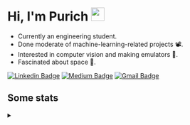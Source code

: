 <h1 align="left">Hi, I'm Purich
<img src="https://media.giphy.com/media/hvRJCLFzcasrR4ia7z/giphy.gif" width="30px"/></h1>

* Currently an engineering student.
* Done moderate of machine-learning-related projects :film_projector:.
* Interested in computer vision and making emulators :space_invader:.
* Fascinated about space :milky_way:.

[![Linkedin Badge](https://img.shields.io/badge/-Purich-blue?style=flat-square&logo=Linkedin&logoColor=white&link=https://www.linkedin.com/in/purich-siritip-16b3b3255/)](https://www.linkedin.com/in/purich-siritip-16b3b3255) [![Medium Badge](https://img.shields.io/badge/-@purich-gray?style=flat-square&labelColor=000000&logo=Medium&link=https://medium.com/@phuritsiritip)](https://medium.com/@phuritsiritip)
[![Gmail Badge](https://img.shields.io/badge/-mark.phurit@gmail.com-c14438?style=flat-square&logo=Gmail&logoColor=white&link=mailto:mark.phurit@gmail.com)](mailto:mark.phurit@gmail.com)

## Some stats

<details>
  <summary></summary>
  
  <!--START_SECTION:waka-->
**I'm an Early 🐤** 

```text
🌞 Morning                689 commits         █████████░░░░░░░░░░░░░░░░   36.51 % 
🌆 Daytime                573 commits         ████████░░░░░░░░░░░░░░░░░   30.37 % 
🌃 Evening                549 commits         ███████░░░░░░░░░░░░░░░░░░   29.09 % 
🌙 Night                  76 commits          █░░░░░░░░░░░░░░░░░░░░░░░░   04.03 % 
```


📊 **This Week I Spent My Time On** 

```text
💬 Programming Languages: 
Python                   30 mins             ████████████████████░░░░░   80.70 % 
Markdown                 3 mins              ██░░░░░░░░░░░░░░░░░░░░░░░   08.03 % 
Other                    3 mins              ██░░░░░░░░░░░░░░░░░░░░░░░   07.97 % 
Text                     1 min               █░░░░░░░░░░░░░░░░░░░░░░░░   03.30 % 

🐱‍💻 Projects: 
Image_OCR                22 mins             ███████████████░░░░░░░░░░   58.59 % 
DeepLabV3Plus-Pytorch    9 mins              ██████░░░░░░░░░░░░░░░░░░░   25.58 % 
orchestra-team-formation 3 mins              ██░░░░░░░░░░░░░░░░░░░░░░░   08.03 % 
AIHack                   2 mins              ██░░░░░░░░░░░░░░░░░░░░░░░   07.79 % 
```


<!--END_SECTION:waka-->

  <!--START_SECTION:waka-simple-->

```text
From: 19 January 2023 - To: 20 December 2023

Total Time: 159 hrs 22 mins

Python         122 hrs 7 mins  ███████████████████░░░░░░   76.63 %
Java           14 hrs 43 mins  ██▒░░░░░░░░░░░░░░░░░░░░░░   09.24 %
GDScript3      4 hrs 25 mins   ▓░░░░░░░░░░░░░░░░░░░░░░░░   02.78 %
CSS            3 hrs 7 mins    ▒░░░░░░░░░░░░░░░░░░░░░░░░   01.96 %
HTML           2 hrs 50 mins   ▒░░░░░░░░░░░░░░░░░░░░░░░░   01.78 %
JavaScript     1 hr 42 mins    ▒░░░░░░░░░░░░░░░░░░░░░░░░   01.08 %
```

<!--END_SECTION:waka-simple-->

  <!--![Anurag's GitHub stats](https://github-readme-stats.vercel.app/api?username=vikimark&show_icons=true&theme=gruvbox_light)-->
  
</details>

<!--
**vikimark/vikimark** is a ✨ _special_ ✨ repository because its `README.md` (this file) appears on your GitHub profile.

Here are some ideas to get you started:

- 🔭 I’m currently working on ...
- 🌱 I’m currently learning ...
- 👯 I’m looking to collaborate on ...
- 🤔 I’m looking for help with ...
- 💬 Ask me about ...
- 📫 How to reach me: ...
- 😄 Pronouns: ...
- ⚡ Fun fact: ...
-->
